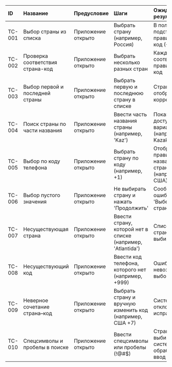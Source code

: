 | ID     | Название                         | Предусловие        | Шаги                                                        | Ожидаемый результат                                     |
|:-------|:---------------------------------|:-------------------|:------------------------------------------------------------|:--------------------------------------------------------|
| TC-001 | Выбор страны из списка           | Приложение открыто | Выбрать страну (например, Россия)                           | В поле подставляется правильный код (+7)                |
| TC-002 | Проверка соответствия страна-код | Приложение открыто | Выбрать несколько разных стран                              | Каждой стране соответствует правильный код              |
| TC-003 | Выбор первой и последней страны  | Приложение открыто | Выбрать первую и последнюю страну в списке                  | Страны и коды отображаются корректно                    |
| TC-004 | Поиск страны по части названия   | Приложение открыто | Ввести часть названия страны (например, 'Kaz')              | Показывается доступный вариант (например, Kazakhstan)   |
| TC-005 | Выбор по коду телефона           | Приложение открыто | Выбрать страну по коду (например, +1)                       | Отображается правильное название страны (например, США) |
| TC-006 | Выбор пустого значения           | Приложение открыто | Не выбирать страну и нажать 'Продолжить'                    | Сообщение об ошибке 'Выберите страну'                   |
| TC-007 | Несуществующая страна            | Приложение открыто | Ввести страну, которой нет в списке (например, 'Atlantida') | Список пуст / страна не выбирается                      |
| TC-008 | Несуществующий код               | Приложение открыто | Ввести код телефона, которого нет (например, +999)          | Ошибка или невозможность выбора                         |
| TC-009 | Неверное сочетание страна–код    | Приложение открыто | Выбрать страну и вручную изменить код (например, США +7)    | Система отклоняет или исправляет код                    |
| TC-010 | Спецсимволы и пробелы в поиске   | Приложение открыто | Ввести спецсимволы или пробелы (!@#$)                       | Страна не выбирается, система обрабатывает ввод         |